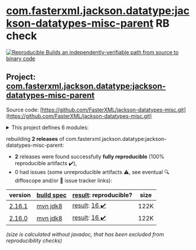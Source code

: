 [com.fasterxml.jackson.datatype:jackson-datatypes-misc-parent](https://central.sonatype.com/artifact/com.fasterxml.jackson.datatype/jackson-datatypes-misc-parent/versions) RB check
=======

[![Reproducible Builds](https://reproducible-builds.org/images/logos/rb.svg) an independently-verifiable path from source to binary code](https://reproducible-builds.org/)

## Project: [com.fasterxml.jackson.datatype:jackson-datatypes-misc-parent](https://central.sonatype.com/artifact/com.fasterxml.jackson.datatype/jackson-datatypes-misc-parent/versions)

Source code: [https://github.com/FasterXML/jackson-datatypes-misc.git](https://github.com/FasterXML/jackson-datatypes-misc.git)

<details><summary>This project defines 6 modules:</summary>

* [com.fasterxml.jackson.datatype:jackson-datatype-jakarta-jsonp](https://central.sonatype.com/artifact/com.fasterxml.jackson.datatype/jackson-datatype-jakarta-jsonp/2.16.1)
* [com.fasterxml.jackson.datatype:jackson-datatype-jakarta-mail](https://central.sonatype.com/artifact/com.fasterxml.jackson.datatype/jackson-datatype-jakarta-mail/2.16.1)
* [com.fasterxml.jackson.datatype:jackson-datatype-joda-money](https://central.sonatype.com/artifact/com.fasterxml.jackson.datatype/jackson-datatype-joda-money/2.16.1)
* [com.fasterxml.jackson.datatype:jackson-datatype-json-org](https://central.sonatype.com/artifact/com.fasterxml.jackson.datatype/jackson-datatype-json-org/2.16.1)
* [com.fasterxml.jackson.datatype:jackson-datatype-jsr353](https://central.sonatype.com/artifact/com.fasterxml.jackson.datatype/jackson-datatype-jsr353/2.16.1)
* [com.fasterxml.jackson.datatype:jackson-datatypes-misc-parent](https://central.sonatype.com/artifact/com.fasterxml.jackson.datatype/jackson-datatypes-misc-parent/2.16.1)
</details>

rebuilding **2 releases** of com.fasterxml.jackson.datatype:jackson-datatypes-misc-parent:
- **2** releases were found successfully **fully reproducible** (100% reproducible artifacts :heavy_check_mark:),
- 0 had issues (some unreproducible artifacts :warning:, see eventual :mag: diffoscope and/or :memo: issue tracker links):

| version | [build spec](/BUILDSPEC.md) | [result](https://reproducible-builds.org/docs/jvm/): reproducible? | size |
| -- | --------- | ------ | -- |
| [2.16.1](https://central.sonatype.com/artifact/com.fasterxml.jackson.datatype/jackson-datatypes-misc-parent/2.16.1/pom) | [mvn jdk8](jackson-datatypes-misc-parent-2.16.1.buildspec) | [result](jackson-datatypes-misc-parent-2.16.1.buildinfo): [16 :heavy_check_mark: ](jackson-datatypes-misc-parent-2.16.1.buildcompare) | 122K |
| [2.16.0](https://central.sonatype.com/artifact/com.fasterxml.jackson.datatype/jackson-datatypes-misc-parent/2.16.0/pom) | [mvn jdk8](jackson-datatypes-misc-parent-2.16.0.buildspec) | [result](jackson-datatypes-misc-parent-2.16.0.buildinfo): [16 :heavy_check_mark: ](jackson-datatypes-misc-parent-2.16.0.buildcompare) | 122K |

<i>(size is calculated without javadoc, that has been excluded from reproducibility checks)</i>
